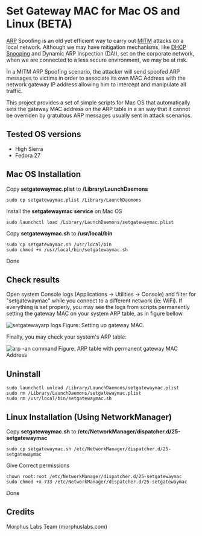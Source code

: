 # Set Gateway MAC for Mac OS and Linux (BETA)

[ARP](https://en.wikipedia.org/wiki/Address_Resolution_Protocol) Spoofing is an old yet efficient way to carry out [MITM](https://en.wikipedia.org/wiki/Man-in-the-middle_attack) attacks on a local network. Although we may have mitigation mechanisms, like [DHCP Snooping](https://en.wikipedia.org/wiki/DHCP_snooping) and Dynamic ARP Inspection (DAI), set on the corporate network, when we are connected to a less secure environment, we may be at risk.

In a MITM ARP Spoofing scenario, the attacker will send spoofed ARP messages to victims in order to associate its own MAC Address with the network gateway IP address allowing him to intercept and manipulate all traffic.

This project provides a set of simple scripts for Mac OS that automatically sets the gateway MAC address on the ARP table in a an way that it cannot be overriden by gratuitous ARP messages usually sent in attack scenarios.

## Tested OS versions

* High Sierra
* Fedora 27

## Mac OS Installation

Copy **setgatewaymac.plist** to **/Library/LaunchDaemons**
```
sudo cp setgatewaymac.plist /Library/LaunchDaemons
```
Install the **setgatewaymac service** on Mac OS
```
sudo launchctl load /Library/LaunchDaemons/setgatewaymac.plist
```
Copy **setgatewaymac.sh** to **/usr/local/bin**
```
sudo cp setgatewaymac.sh /usr/local/bin
sudo chmod +x /usr/local/bin/setgatewaymac.sh
```
Done

## Check results

Open system Console logs (Applications -> Utilities -> Console) and filter for "setgatewaymac" while you connect to a different network (ie: WiFi). If everything is set properly, you may see the logs from scripts permanently setting the gateway MAC on your system ARP table, as in figure bellow.

![setgatewayarp logs](https://cdn-images-1.medium.com/max/1600/1*znuMKd2kdj-HU-NiGths2w.png)
Figure: Setting up gateway MAC.

Finally, you may check your system's ARP table:

![arp -an command](https://cdn-images-1.medium.com/max/1600/1*umkKNpDaRGyzJrjXdTTx7w.png)
Figure: ARP table with permanent gateway MAC Address

## Uninstall
```
sudo launchctl unload /Library/LaunchDaemons/setgatewaymac.plist
sudo rm /Library/LaunchDaemons/setgatewaymac.plist
sudo rm /usr/local/bin/setgatewaymac.sh
```

## Linux Installation (Using NetworkManager)

Copy **setgatewaymac.sh** to **/etc/NetworkManager/dispatcher.d/25-setgatewaymac**
```
sudo cp setgatewaymac.sh /etc/NetworkManager/dispatcher.d/25-setgatewaymac
```
Give Correct permissions
```
chown root:root /etc/NetworkManager/dispatcher.d/25-setgatewaymac
sudo chmod +x 733 /etc/NetworkManager/dispatcher.d/25-setgatewaymac
```
Done

## Credits
Morphus Labs Team (morphuslabs.com)
